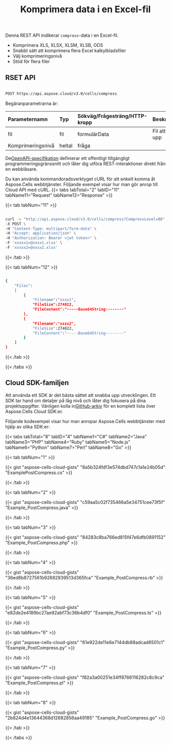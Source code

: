 ﻿---
title: Komprimera data i en Excel-fil
second_title: Documen
linktitle: Komprimera Excel-filen
type: docs
url: /sv/compress-excel-files/
aliases: [/compress/]
keywords: Compress excel files
description: Aspose.Cells Cloud REST API stöder komprimering av Excel-filer. SDK stöder olika typer av utvecklingsspråk. Dessa inkluderar Android, C#, Go, Java, NodeJS, Perl, PHP, Python, Ruby och Swift.
weight: 39
kwords: Excel, Office Moln, REST API, Kalkylblad, PDF, CSV, Json, Markdown, Komprimera
---
Denna REST API indikerar `compress`-data i en Excel-fil.

- Komprimera XLS, XLSX, XLSM, XLSB, ODS
- Snabbt sätt att komprimera flera Excel kalkylbladsfiler
- Välj komprimeringsnivå
- Stöd för flera filer

## RSET API

```bash

POST https://api.aspose.cloud/v3.0/cells/compress

```

Begäranparametrarna är:

| Parameternamn| Typ| Sökväg/Frågesträng/HTTP-kropp|Beskrivning|
|:- |:- |:- |:- |
| fil| fil| formulärData| Fil att ladda upp|
| Komprimeringsnivå| heltal| fråga||

 De[OpenAPI-specifikation](https://apireference.aspose.cloud/cells/#/LightCells/PostCompress) definierar ett offentligt tillgängligt programmeringsgränssnitt och låter dig utföra REST-interaktioner direkt från en webbläsare.

Du kan använda kommandoradsverktyget cURL för att enkelt komma åt Aspose.Cells webbtjänster. Följande exempel visar hur man gör anrop till Cloud API med cURL.
{{< tabs tabTotal="2" tabID="11" tabName11="Request" tabName12="Response" >}}

{{< tab tabNum="11" >}}

```bash
 
curl -v "http://api.aspose.cloud/v3.0/cells/compress?CompressLevel=88" \
-X POST \
-H "Content-Type: multipart/form-data" \
-H "Accept: application/json" \
-H "Authorization: Bearer <jwt token>" \
-F 'xxxxx1=@xxxx1.xlsx' \
-F 'xxxxx2=@xxxx2.xlsx' 
```

{{< /tab >}}

{{< tab tabNum="12" >}}

```bash

{
    "Files":
    [
        { 
            "Filename":"xxxx1",
            "FileSize":274022,
            "FileContent":"-----Base64String--------"
        },
        { 
            "Filename":"xxxx2",
            "FileSize":274022,
            "FileContent":"-----Base64String--------"
        }
    ]
}

```

{{< /tab >}}

{{< /tabs >}}

## Cloud SDK-familjen

 Att använda ett SDK är det bästa sättet att snabba upp utvecklingen. Ett SDK tar hand om detaljer på låg nivå och låter dig fokusera på dina projektuppgifter. Vänligen kolla in[GitHub-arkiv](https://github.com/aspose-cells-cloud) för en komplett lista över Aspose.Cells Cloud SDK:er.

Följande kodexempel visar hur man anropar Aspose.Cells webbtjänster med hjälp av olika SDK:er:

{{< tabs tabTotal="8" tabID="4" tabName1="C#" tabName2="Java" tabName3="PHP" tabName4="Ruby" tabName5="Node.js" tabName6="Python" tabName7="Perl" tabName8="Go" >}}

{{< tab tabNum="1" >}}

{{< gist "aspose-cells-cloud-gists" "8a5b324fdf3e574dbd747c1a1e24b05d" "ExamplePostCompress.cs" >}}

{{< /tab >}}

{{< tab tabNum="2" >}}

{{< gist "aspose-cells-cloud-gists" "c59aa5c02f735466a5e34751cee73f5f" "Example_PostCompress.java" >}}

{{< /tab >}}

{{< tab tabNum="3" >}}

{{< gist "aspose-cells-cloud-gists" "84283c8ba766ed815f47e6dfb0891152" "Example_PostCompress.php" >}}

{{< /tab >}}

{{< tab tabNum="4" >}}

{{< gist "aspose-cells-cloud-gists" "36ed8b8727561b92692939513d365fca" "Example_PostCompress.rb" >}}

{{< /tab >}}

{{< tab tabNum="5" >}}

{{< gist "aspose-cells-cloud-gists" "e82de2e4189bc27ae92abf73c36b4df0" "Example_PostCompress.ts" >}}

{{< /tab >}}

{{< tab tabNum="6" >}}

{{< gist "aspose-cells-cloud-gists" "61e922de11e6e7144db88adcad6501c1" "Example_PostCompress.py" >}}

{{< /tab >}}

{{< tab tabNum="7" >}}

{{< gist "aspose-cells-cloud-gists" "f82a3a00251e34ff8766116282c8c9ca" "Example_PostCompress.pl" >}}

{{< /tab >}}

{{< tab tabNum="8" >}}

{{< gist "aspose-cells-cloud-gists" "2b824d4e13644368d12682856aa49185" "Example_PostCompress.go" >}}

{{< /tab >}}

{{< /tabs >}}
